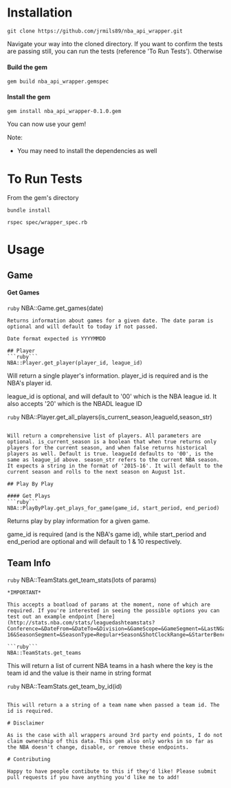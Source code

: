 # Installation
```
git clone https://github.com/jrmils89/nba_api_wrapper.git
```
Navigate your way into the cloned directory. If you want to confirm the tests are passing still, you can run the tests (reference 'To Run Tests'). Otherwise

#### Build the gem
```
gem build nba_api_wrapper.gemspec
```
#### Install the gem
```
gem install nba_api_wrapper-0.1.0.gem
```

You can now use your gem!

Note:
* You may need to install the dependencies as well

# To Run Tests
From the gem's directory
```
bundle install
```

```
rspec spec/wrapper_spec.rb
```

# Usage

## Game
#### Get Games
```ruby```
NBA::Game.get_games(date)
```
Returns information about games for a given date. The date param is optional and will default to today if not passed.

Date format expected is YYYYMMDD

## Player
```ruby```
NBA::Player.get_player(player_id, league_id)
```

Will return a single player's information. player_id is required and is the NBA's player id.

league_id is optional, and will default to '00' which is the NBA league id. It also accepts '20' which is the NBADL league ID

```ruby```
NBA::Player.get_all_players(is_current_season,leagueId,season_str)
```

Will return a comprehensive list of players. All parameters are optional. is_current_season is a boolean that when true returns only players for the current season, and when false returns historical players as well. Default is true. leagueId defaults to '00', is the same as league_id above. season_str refers to the current NBA season. It expects a string in the format of '2015-16'. It will default to the current season and rolls to the next season on August 1st.

## Play By Play

#### Get Plays
```ruby```
NBA::PlayByPlay.get_plays_for_game(game_id, start_period, end_period)
```
Returns play by play information for a given game.

game_id is required (and is the NBA's game id), while start_period and end_period are optional and will default to 1 & 10 respectively.

## Team Info
```ruby```
NBA::TeamStats.get_team_stats(lots of params)
```
*IMPORTANT*

This accepts a boatload of params at the moment, none of which are required. If you're interested in seeing the possible options you can test out an example endpoint [here](http://stats.nba.com/stats/leaguedashteamstats?Conference=&DateFrom=&DateTo=&Division=&GameScope=&GameSegment=&LastNGames=0&LeagueID=00&Location=&MeasureType=Base&Month=0&OpponentTeamID=0&Outcome=&PORound=0&PaceAdjust=N&PerMode=PerGame&Period=0&PlayerExperience=&PlayerPosition=&PlusMinus=N&Rank=N&Season=2015-16&SeasonSegment=&SeasonType=Regular+Season&ShotClockRange=&StarterBench=&TeamID=0&VsConference=&VsDivision=)

```ruby```
NBA::TeamStats.get_teams
```

This will return a list of current NBA teams in a hash where the key is the team id and the value is their name in string format

```ruby```
NBA::TeamStats.get_team_by_id(id)
```

This will return a a string of a team name when passed a team id. The id is required.

# Disclaimer

As is the case with all wrappers around 3rd party end points, I do not claim ownership of this data. This gem also only works in so far as the NBA doesn't change, disable, or remove these endpoints.

# Contributing

Happy to have people contibute to this if they'd like! Please submit pull requests if you have anything you'd like me to add!